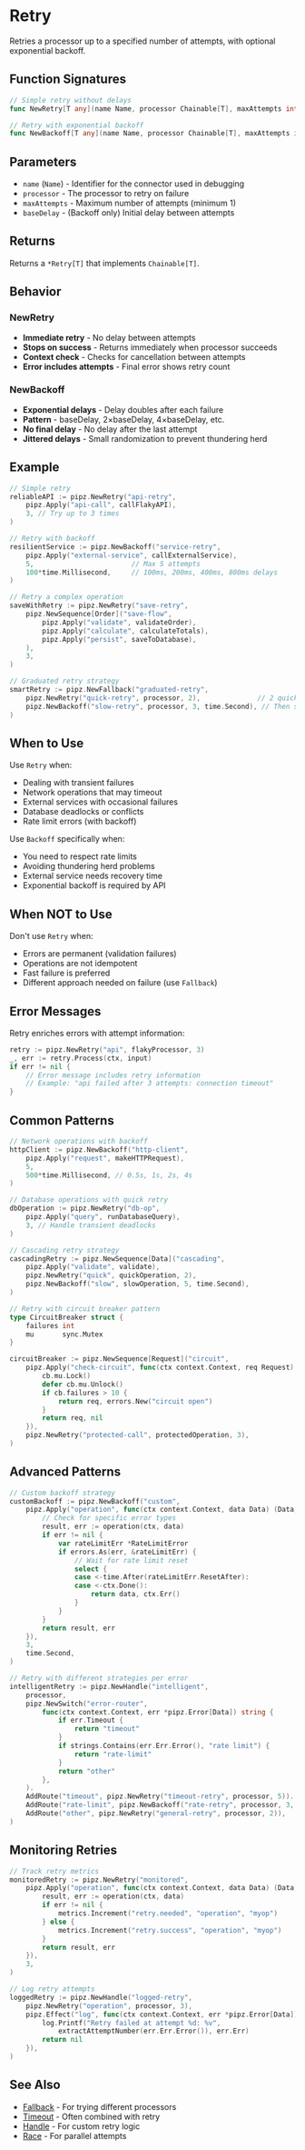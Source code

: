 # Retry

Retries a processor up to a specified number of attempts, with optional exponential backoff.

## Function Signatures

```go
// Simple retry without delays
func NewRetry[T any](name Name, processor Chainable[T], maxAttempts int) *Retry[T]

// Retry with exponential backoff
func NewBackoff[T any](name Name, processor Chainable[T], maxAttempts int, baseDelay time.Duration) *Retry[T]
```

## Parameters

- `name` (`Name`) - Identifier for the connector used in debugging
- `processor` - The processor to retry on failure
- `maxAttempts` - Maximum number of attempts (minimum 1)
- `baseDelay` - (Backoff only) Initial delay between attempts

## Returns

Returns a `*Retry[T]` that implements `Chainable[T]`.

## Behavior

### NewRetry
- **Immediate retry** - No delay between attempts
- **Stops on success** - Returns immediately when processor succeeds
- **Context check** - Checks for cancellation between attempts
- **Error includes attempts** - Final error shows retry count

### NewBackoff
- **Exponential delays** - Delay doubles after each failure
- **Pattern** - baseDelay, 2×baseDelay, 4×baseDelay, etc.
- **No final delay** - No delay after the last attempt
- **Jittered delays** - Small randomization to prevent thundering herd

## Example

```go
// Simple retry
reliableAPI := pipz.NewRetry("api-retry",
    pipz.Apply("api-call", callFlakyAPI),
    3, // Try up to 3 times
)

// Retry with backoff
resilientService := pipz.NewBackoff("service-retry",
    pipz.Apply("external-service", callExternalService),
    5,                        // Max 5 attempts
    100*time.Millisecond,     // 100ms, 200ms, 400ms, 800ms delays
)

// Retry a complex operation
saveWithRetry := pipz.NewRetry("save-retry",
    pipz.NewSequence[Order]("save-flow",
        pipz.Apply("validate", validateOrder),
        pipz.Apply("calculate", calculateTotals),
        pipz.Apply("persist", saveToDatabase),
    ),
    3,
)

// Graduated retry strategy
smartRetry := pipz.NewFallback("graduated-retry",
    pipz.NewRetry("quick-retry", processor, 2),              // 2 quick attempts
    pipz.NewBackoff("slow-retry", processor, 3, time.Second), // Then slower
)
```

## When to Use

Use `Retry` when:
- Dealing with transient failures
- Network operations that may timeout
- External services with occasional failures
- Database deadlocks or conflicts
- Rate limit errors (with backoff)

Use `Backoff` specifically when:
- You need to respect rate limits
- Avoiding thundering herd problems
- External service needs recovery time
- Exponential backoff is required by API

## When NOT to Use

Don't use `Retry` when:
- Errors are permanent (validation failures)
- Operations are not idempotent
- Fast failure is preferred
- Different approach needed on failure (use `Fallback`)

## Error Messages

Retry enriches errors with attempt information:

```go
retry := pipz.NewRetry("api", flakyProcessor, 3)
_, err := retry.Process(ctx, input)
if err != nil {
    // Error message includes retry information
    // Example: "api failed after 3 attempts: connection timeout"
}
```

## Common Patterns

```go
// Network operations with backoff
httpClient := pipz.NewBackoff("http-client",
    pipz.Apply("request", makeHTTPRequest),
    5,
    500*time.Millisecond, // 0.5s, 1s, 2s, 4s
)

// Database operations with quick retry
dbOperation := pipz.NewRetry("db-op",
    pipz.Apply("query", runDatabaseQuery),
    3, // Handle transient deadlocks
)

// Cascading retry strategy
cascadingRetry := pipz.NewSequence[Data]("cascading",
    pipz.Apply("validate", validate),
    pipz.NewRetry("quick", quickOperation, 2),
    pipz.NewBackoff("slow", slowOperation, 5, time.Second),
)

// Retry with circuit breaker pattern
type CircuitBreaker struct {
    failures int
    mu       sync.Mutex
}

circuitBreaker := pipz.NewSequence[Request]("circuit",
    pipz.Apply("check-circuit", func(ctx context.Context, req Request) (Request, error) {
        cb.mu.Lock()
        defer cb.mu.Unlock()
        if cb.failures > 10 {
            return req, errors.New("circuit open")
        }
        return req, nil
    }),
    pipz.NewRetry("protected-call", protectedOperation, 3),
)
```

## Advanced Patterns

```go
// Custom backoff strategy
customBackoff := pipz.NewBackoff("custom",
    pipz.Apply("operation", func(ctx context.Context, data Data) (Data, error) {
        // Check for specific error types
        result, err := operation(ctx, data)
        if err != nil {
            var rateLimitErr *RateLimitError
            if errors.As(err, &rateLimitErr) {
                // Wait for rate limit reset
                select {
                case <-time.After(rateLimitErr.ResetAfter):
                case <-ctx.Done():
                    return data, ctx.Err()
                }
            }
        }
        return result, err
    }),
    3,
    time.Second,
)

// Retry with different strategies per error
intelligentRetry := pipz.NewHandle("intelligent",
    processor,
    pipz.NewSwitch("error-router",
        func(ctx context.Context, err *pipz.Error[Data]) string {
            if err.Timeout {
                return "timeout"
            }
            if strings.Contains(err.Err.Error(), "rate limit") {
                return "rate-limit"
            }
            return "other"
        },
    ).
    AddRoute("timeout", pipz.NewRetry("timeout-retry", processor, 5)).
    AddRoute("rate-limit", pipz.NewBackoff("rate-retry", processor, 3, 30*time.Second)).
    AddRoute("other", pipz.NewRetry("general-retry", processor, 2)),
)
```

## Monitoring Retries

```go
// Track retry metrics
monitoredRetry := pipz.NewRetry("monitored",
    pipz.Apply("operation", func(ctx context.Context, data Data) (Data, error) {
        result, err := operation(ctx, data)
        if err != nil {
            metrics.Increment("retry.needed", "operation", "myop")
        } else {
            metrics.Increment("retry.success", "operation", "myop")
        }
        return result, err
    }),
    3,
)

// Log retry attempts
loggedRetry := pipz.NewHandle("logged-retry",
    pipz.NewRetry("operation", processor, 3),
    pipz.Effect("log", func(ctx context.Context, err *pipz.Error[Data]) error {
        log.Printf("Retry failed at attempt %d: %v", 
            extractAttemptNumber(err.Err.Error()), err.Err)
        return nil
    }),
)
```

## See Also

- [Fallback](./fallback.md) - For trying different processors
- [Timeout](./timeout.md) - Often combined with retry
- [Handle](./handle.md) - For custom retry logic
- [Race](./race.md) - For parallel attempts